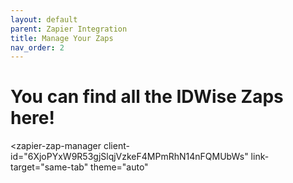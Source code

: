 ```yaml
---
layout: default
parent: Zapier Integration
title: Manage Your Zaps
nav_order: 2
---
```

<script type="module" src="https://cdn.zapier.com/packages/partner-sdk/v0/zapier-elements/zapier-elements.esm.js"></script>
<link rel="stylesheet" href="https://cdn.zapier.com/packages/partner-sdk/v0/zapier-elements/zapier-elements.css"/>

# You can find all the IDWise Zaps here!

<zapier-zap-manager
  client-id="6XjoPYxW9R53gjSlqjVzkeF4MPmRhN14nFQMUbWs"
  link-target="same-tab"
  theme="auto"
></zapier-zap-manager>
